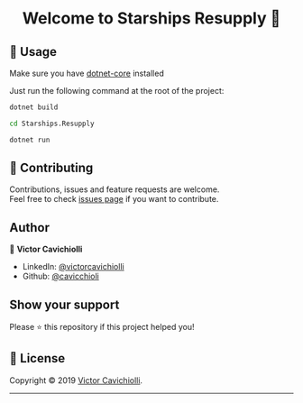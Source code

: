 <h1 align="center">Welcome to Starships Resupply 👋</h1>

## 🚀 Usage

Make sure you have [dotnet-core](https://dotnet.microsoft.com/download/dotnet-core/3.0) installed

Just run the following command at the root of the project:

```sh
dotnet build
```

```sh
cd Starships.Resupply
```

```sh
dotnet run
```

## 🤝 Contributing

Contributions, issues and feature requests are welcome.<br />
Feel free to check [issues page](https://github.com/cavicchioli/starships-resupply/issues) if you want to contribute.<br />
## Author

👤 **Victor Cavichiolli**

- LinkedIn: [@victorcavichiolli](https://www.linkedin.com/in/victorcavichiolli)
- Github: [@cavicchioli](https://github.com/cavicchioli)

## Show your support

Please ⭐️ this repository if this project helped you!

## 📝 License

Copyright © 2019 [Victor Cavichiolli](https://github.com/cavicchioli).<br />

---
